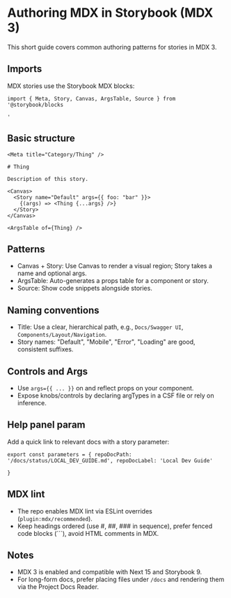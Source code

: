 # Authoring MDX in Storybook (MDX 3)

This short guide covers common authoring patterns for stories in MDX 3.

## Imports

MDX stories use the Storybook MDX blocks:

```mdx
import { Meta, Story, Canvas, ArgsTable, Source } from '@storybook/blocks

'
```

## Basic structure

```mdx
<Meta title="Category/Thing" />

# Thing

Description of this story.

<Canvas>
  <Story name="Default" args={{ foo: "bar" }}>
    {(args) => <Thing {...args} />}
  </Story>
</Canvas>

<ArgsTable of={Thing} />
```

## Patterns

- Canvas + Story: Use Canvas to render a visual region; Story takes a name and optional args.
- ArgsTable: Auto-generates a props table for a component or story.
- Source: Show code snippets alongside stories.

## Naming conventions

- Title: Use a clear, hierarchical path, e.g., `Docs/Swagger UI`, `Components/Layout/Navigation`.
- Story names: "Default", "Mobile", "Error", "Loading" are good, consistent suffixes.

## Controls and Args

- Use `args={{ ... }}` on <Story> and reflect props on your component.
- Expose knobs/controls by declaring argTypes in a CSF file or rely on inference.

## Help panel param

Add a quick link to relevant docs with a story parameter:

```mdx
export const parameters = { repoDocPath: '/docs/status/LOCAL_DEV_GUIDE.md', repoDocLabel: 'Local Dev Guide'

}
```

## MDX lint

- The repo enables MDX lint via ESLint overrides (`plugin:mdx/recommended`).
- Keep headings ordered (use #, ##, ### in sequence), prefer fenced code blocks (```), avoid HTML comments in MDX.

## Notes

- MDX 3 is enabled and compatible with Next 15 and Storybook 9.
- For long-form docs, prefer placing files under `/docs` and rendering them via the Project Docs Reader.
